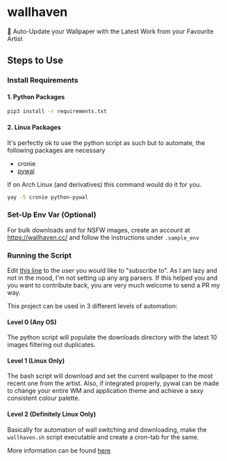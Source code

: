 # wallhaven
📜 Auto-Update your Wallpaper with the Latest Work from your Favourite Artist

## Steps to Use

### Install Requirements
#### 1. Python Packages
```bash
pip3 install -r requirements.txt
```
#### 2. Linux Packages
It's perfectly ok to use the python script as such but to automate, the following packages are necessary
- cronie
- [pywal](https://github.com/dylanaraps/pywal)

If on Arch Linux (and derivatives) this command would do it for you. 
```bash
yay -S cronie python-pywal
```

### Set-Up Env Var (Optional)
For bulk downloads and for NSFW images, create an account at https://wallhaven.cc/ and follow the instructions under
`.sample_env`

### Running the Script
Edit [this line](https://github.com/Syzygianinfern0/wallhaven/blob/master/havenscraper.py#L17) to the user you would 
like to "subscribe to". As I am lazy and not in the mood, I'm not setting up any arg parsers. If this helped you and 
you want to contribute back, you are very much welcome to send a PR my way. 

This project can be used in 3 different levels of automation:

#### Level 0 (Any OS)
The python script will populate the downloads directory with the latest 10 images filtering out duplicates.

#### Level 1 (Linux Only)
The bash script will download and set the current wallpaper to the most recent one from the artist. Also, if integrated
properly, pywal can be made to change your entire WM and application theme and achieve a sexy consistent colour palette. 

#### Level 2 (Definitely Linux Only)
Basically for automation of wall switching and downloading, make the `wallhaven.sh` script executable and create a 
cron-tab for the same. 

More information can be found [here](https://wiki.archlinux.org/index.php/cron)